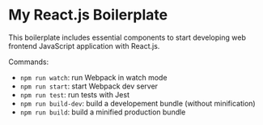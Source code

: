 # My React.js Boilerplate

This boilerplate includes essential components to start developing
web frontend JavaScript application with React.js.

Commands:

- `npm run watch`: run Webpack in watch mode
- `npm run start`: start Webpack dev server
- `npm run test`: run tests with Jest
- `npm run build-dev`: build a developement bundle (without minification)
- `npm run build`: build a minified production bundle
